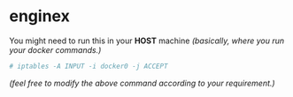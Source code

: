 # enginex

You might need to run this in your **HOST** machine _(basically, where you run your docker commands.)_
```bash
# iptables -A INPUT -i docker0 -j ACCEPT
```
_(feel free to modify the above command according to your requirement.)_
